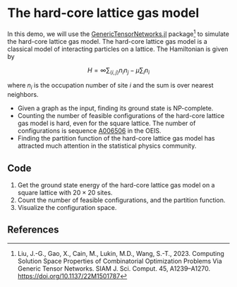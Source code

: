 # The hard-core lattice gas model

In this demo, we will use the [GenericTensorNetworks.jl](https://github.com/QuEraComputing/GenericTensorNetworks.jl) package[^Liu2023] to simulate the hard-core lattice gas model.
The hard-core lattice gas model is a classical model of interacting particles on a lattice. The Hamiltonian is given by

$$
H = \infty \sum_{\langle i, j \rangle} n_i n_j - \mu \sum_i n_i
$$

where $n_i$ is the occupation number of site $i$ and the sum is over nearest neighbors.

- Given a graph as the input, finding its ground state is NP-complete.
- Counting the number of feasible configurations of the hard-core lattice gas model is hard, even for the square lattice. The number of configurations is sequence [A006506](https://oeis.org/A006506) in the OEIS.
- Finding the partition function of the hard-core lattice gas model has attracted much attention in the statistical physics community.

## Code
1. Get the ground state energy of the hard-core lattice gas model on a square lattice with $20\times 20$ sites.
2. Count the number of feasible configurations, and the partition function.
3. Visualize the configuration space.

## References
[^Liu2023]: Liu, J.-G., Gao, X., Cain, M., Lukin, M.D., Wang, S.-T., 2023. Computing Solution Space Properties of Combinatorial Optimization Problems Via Generic Tensor Networks. SIAM J. Sci. Comput. 45, A1239–A1270. https://doi.org/10.1137/22M1501787